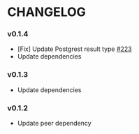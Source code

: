 # CHANGELOG

### v0.1.4

- [Fix] Update Postgrest result type [#223](https://github.com/pilcrowOnPaper/lucia-auth/issues/223)
- Update dependencies

### v0.1.3

- Update dependencies

### v0.1.2

- Update peer dependency
